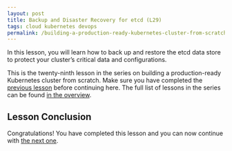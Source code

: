 ```yaml
---
layout: post
title: Backup and Disaster Recovery for etcd (L29)
tags: cloud kubernetes devops
permalink: /building-a-production-ready-kubernetes-cluster-from-scratch/lesson-29
---
```


In this lesson, you will learn how to back up and restore the etcd data store to
protect your cluster’s critical data and configurations.

This is the twenty-ninth lesson in the series on building a production-ready
Kubernetes cluster from scratch. Make sure you have completed the
[previous lesson](/building-a-production-ready-kubernetes-cluster-from-scratch/lesson-28)
before continuing here. The full list of lessons in the series can be found
[in the overview](/building-a-production-ready-kubernetes-cluster-from-scratch).

## Lesson Conclusion

<!-- TODO -->

Congratulations! You have completed this lesson and you can now continue with
[the next one](/building-a-production-ready-kubernetes-cluster-from-scratch/lesson-29).
